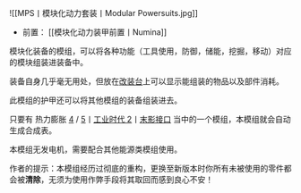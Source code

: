 ![[MPS丨模块化动力套装丨Modular Powersuits.jpg]]
- 前置：
 [[模块化动力装甲前置丨Numina]]

模块化装备的模组，可以将各种功能（工具使用，防御，储能，挖掘，移动）对应的模块组装进装备中。

装备自身几乎毫无用处，但放在[改装台](https://www.mcmod.cn/item/6440.html "改装台")上可以显示能组装的物品以及部件消耗。

此模组的护甲还可以将其他模组的装备组装进去。

只要有 热力膨胀 [4](https://www.mcmod.cn/class/357.html "4") / [5](https://www.mcmod.cn/class/634.html "5")丨[工业时代 2](https://www.mcmod.cn/class/2.html "工业2")丨[末影接口](https://www.mcmod.cn/class/181.html "末影接口") 当中的一个模组，本模组就会自动生成合成表。

本模组无发电机，需要配合其他能源类模组使用。

  

作者的提示：本模组经历过彻底的重构，更换至新版本时你所有未被使用的零件都会被**清除**，无须为使用作弊手段将其取回而感到良心不安！
